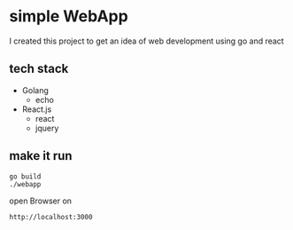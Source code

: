 # simple WebApp

I created this project to get an idea of web development using go and react

## tech stack

+ Golang
    + echo
+ React.js
    + react
    + jquery

## make it run

```
go build
./webapp
```
open Browser on

`http://localhost:3000`

